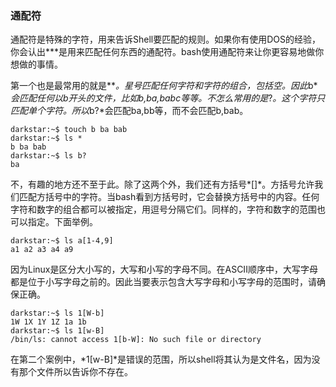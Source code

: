 ### 通配符

通配符是特殊的字符，用来告诉Shell要匹配的规则。如果你有使用DOS的经验，你会认出*\**是用来匹配任何东西的通配符。bash使用通配符来让你更容易地做你想做的事情。

第一个也是最常用的就是*\**。星号匹配任何字符和字符的组合，包括空。因此*b\**会匹配任何以b开头的文件，比如b,ba,babc等等。不怎么常用的是*?*。这个字符只匹配单个字符。所以*b?*会匹配ba,bb等，而不会匹配b,bab。

    darkstar:~$ touch b ba bab
    darkstar:~$ ls *
    b ba bab
    darkstar:~$ ls b?
    ba

不，有趣的地方还不至于此。除了这两个外，我们还有方括号*\[\]*。方括号允许我们匹配方括号中的字符。当bash看到方括号时，它会替换方括号中的内容。任何字符和数字的组合都可以被指定，用逗号分隔它们。同样的，字符和数字的范围也可以指定。下面举例。

    darkstar:~$ ls a[1-4,9]
    a1 a2 a3 a4 a9

因为Linux是区分大小写的，大写和小写的字母不同。在ASCII顺序中，大写字母都是位于小写字母之前的。因此当要表示包含大写字母和小写字母的范围时，请确保正确。

    darkstar:~$ ls 1[W-b]
    1W 1X 1Y 1Z 1a 1b
    darkstar:~$ ls 1[w-B]
    /bin/ls: cannot access 1[b-W]: No such file or directory

在第二个案例中，*1[w-B]*是错误的范围，所以shell将其认为是文件名，因为没有那个文件所以告诉你不存在。

